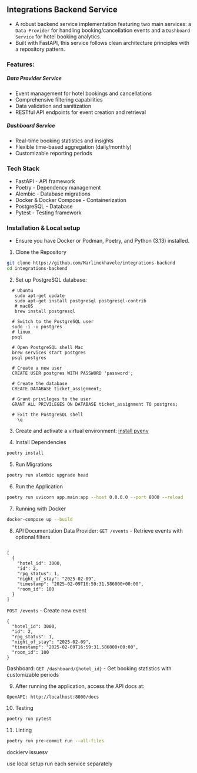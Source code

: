 ## Integrations Backend Service
- A robust backend service implementation featuring two main services: a ```Data Provider``` for handling booking/cancellation events and a ```Dashboard Service``` for hotel booking analytics.
- Built with FastAPI, this service follows clean architecture principles with a repository pattern.
### Features:
 ##### Data Provider Service
 - Event management for hotel bookings and cancellations
 - Comprehensive filtering capabilities
 - Data validation and sanitization
 - RESTful API endpoints for event creation and retrieval
 ##### Dashboard Service
 - Real-time booking statistics and insights
 - Flexible time-based aggregation (daily/monthly)
 - Customizable reporting periods
### Tech Stack
- FastAPI - API framework
- Poetry - Dependency management
- Alembic - Database migrations
- Docker & Docker Compose - Containerization
- PostgreSQL - Database
- Pytest - Testing framework
### Installation & Local setup
- Ensure you have Docker or Podman, Poetry, and Python (3.13) installed.
1. Clone the Repository
```bash
git clone https://github.com/Marlinekhavele/integrations-backend
cd integrations-backend
 ```
2. Set up PostgreSQL database:
```shell
  # Ubuntu
   sudo apt-get update
   sudo apt-get install postgresql postgresql-contrib
   # macOS
   brew install postgresql

  # Switch to the PostgreSQL user
  sudo -i -u postgres
  # linux
  psql

  # Open PostgreSQL shell Mac
  brew services start postgres
  psql postgres

  # Create a new user
  CREATE USER postgres WITH PASSWORD 'password';

  # Create the database
  CREATE DATABASE ticket_assignment;

  # Grant privileges to the user
  GRANT ALL PRIVILEGES ON DATABASE ticket_assignment TO postgres;

  # Exit the PostgreSQL shell
    \q
```
3. Create and activate a virtual environment: [install pyenv](https://github.com/pyenv/pyenv#installation)

4. Install Dependencies
```bash
poetry install

 ```

5. Run Migrations
```bash
poetry run alembic upgrade head
 ```
6. Run the Application
```bash
poetry run uvicorn app.main:app --host 0.0.0.0 --port 8000 --reload

 ```
7. Running with Docker
```bash
docker-compose up --build
 ```

8. API Documentation
Data Provider:
```GET /events``` - Retrieve events with optional filters
```shell

[
  {
    "hotel_id": 3000,
    "id": 2,
    "rpg_status": 1,
    "night_of_stay": "2025-02-09",
    "timestamp": "2025-02-09T16:59:31.586000+00:00",
    "room_id": 100
  }
]
```
```POST /events``` - Create new event
```shell
{
  "hotel_id": 3000,
  "id": 2,
  "rpg_status": 1,
  "night_of_stay": "2025-02-09",
  "timestamp": "2025-02-09T16:59:31.586000+00:00",
  "room_id": 100
}
```
Dashboard:
```GET /dashboard/{hotel_id}``` - Get booking statistics with customizable periods

9. After running the application, access the API docs at:
```bash
OpenAPI: http://localhost:8000/docs

 ```
10. Testing
```bash
poetry run pytest

 ```
11. Linting
```bash
poetry run pre-commit run --all-files
 ```



dockierv issuesv

use local setup  run each service separately
